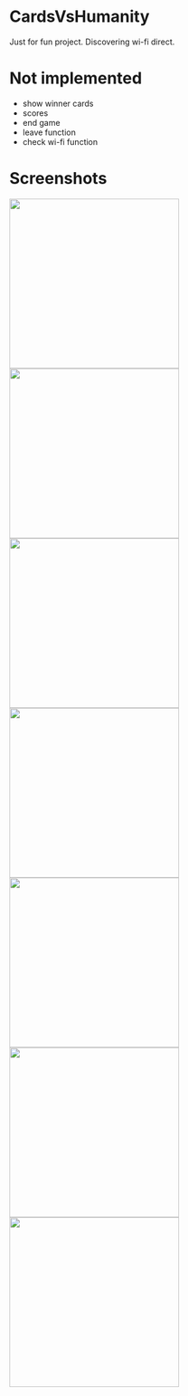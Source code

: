 # CardsVsHumanity
Just for fun project. Discovering wi-fi direct.

# Not implemented
* show winner cards
* scores
* end game
* leave function
* check wi-fi function

# Screenshots
<img src="https://github.com/sandycheese/dip_stuff/blob/master/screenshots/device-2015-11-23-160316.png" width="300">
<img src="https://github.com/sandycheese/dip_stuff/blob/master/screenshots/device-2015-11-23-160756.png" width="300">
<img src="https://github.com/sandycheese/dip_stuff/blob/master/screenshots/device-2015-11-23-160955.png" width="300">
<img src="https://github.com/sandycheese/dip_stuff/blob/master/screenshots/device-2015-11-23-161007.png" width="300">
<img src="https://github.com/sandycheese/dip_stuff/blob/master/screenshots/device-2015-11-23-161014.png" width="300">
<img src="https://github.com/sandycheese/dip_stuff/blob/master/screenshots/device-2015-11-23-161026.png" width="300">
<img src="https://github.com/sandycheese/dip_stuff/blob/master/screenshots/device-2015-11-23-161220.png" width="300">
